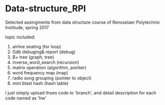 # Data-structure_RPI

Selected assingments from data structure course of Rensselaer Polytechnic Institude, spring 2017

topic included:
1. airline seating (for loop)
2. Gdb debuging& report (debug)
3. B+ tree (graph, tree)
4. inverse_word_search (recursion)
5. matrix operation (algorithm, pointer)
6. word frequency map (map)
7. radio song grouping (pointer to object)
8. mini blast hash (hash table)

I just simply upload thoes code to 'branch', and detail description for each code named as 'hw'
